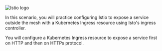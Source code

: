 
![Istio logo](https://raw.githubusercontent.com/lorenzo85/scenarios-ica/master/istio-logo.svg)


In this scenario, you will practice configuring Istio to expose a service 
outside the mesh with a Kubernetes Ingress resource 
using Isto's ingress controller.

You will configure a Kubernetes Ingress resource to expose a service 
first on HTTP and then on HTTPs protocol.